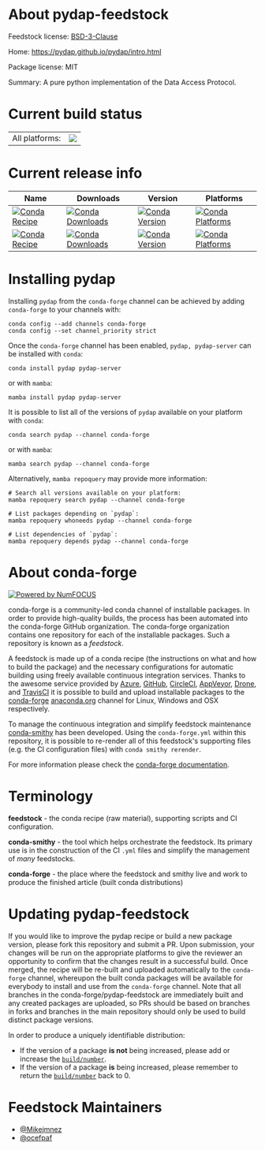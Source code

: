 About pydap-feedstock
=====================

Feedstock license: [BSD-3-Clause](https://github.com/conda-forge/pydap-feedstock/blob/main/LICENSE.txt)

Home: https://pydap.github.io/pydap/intro.html

Package license: MIT

Summary: A pure python implementation of the Data Access Protocol.

Current build status
====================


<table><tr><td>All platforms:</td>
    <td>
      <a href="https://dev.azure.com/conda-forge/feedstock-builds/_build/latest?definitionId=855&branchName=main">
        <img src="https://dev.azure.com/conda-forge/feedstock-builds/_apis/build/status/pydap-feedstock?branchName=main">
      </a>
    </td>
  </tr>
</table>

Current release info
====================

| Name | Downloads | Version | Platforms |
| --- | --- | --- | --- |
| [![Conda Recipe](https://img.shields.io/badge/recipe-pydap-green.svg)](https://anaconda.org/conda-forge/pydap) | [![Conda Downloads](https://img.shields.io/conda/dn/conda-forge/pydap.svg)](https://anaconda.org/conda-forge/pydap) | [![Conda Version](https://img.shields.io/conda/vn/conda-forge/pydap.svg)](https://anaconda.org/conda-forge/pydap) | [![Conda Platforms](https://img.shields.io/conda/pn/conda-forge/pydap.svg)](https://anaconda.org/conda-forge/pydap) |
| [![Conda Recipe](https://img.shields.io/badge/recipe-pydap--server-green.svg)](https://anaconda.org/conda-forge/pydap-server) | [![Conda Downloads](https://img.shields.io/conda/dn/conda-forge/pydap-server.svg)](https://anaconda.org/conda-forge/pydap-server) | [![Conda Version](https://img.shields.io/conda/vn/conda-forge/pydap-server.svg)](https://anaconda.org/conda-forge/pydap-server) | [![Conda Platforms](https://img.shields.io/conda/pn/conda-forge/pydap-server.svg)](https://anaconda.org/conda-forge/pydap-server) |

Installing pydap
================

Installing `pydap` from the `conda-forge` channel can be achieved by adding `conda-forge` to your channels with:

```
conda config --add channels conda-forge
conda config --set channel_priority strict
```

Once the `conda-forge` channel has been enabled, `pydap, pydap-server` can be installed with `conda`:

```
conda install pydap pydap-server
```

or with `mamba`:

```
mamba install pydap pydap-server
```

It is possible to list all of the versions of `pydap` available on your platform with `conda`:

```
conda search pydap --channel conda-forge
```

or with `mamba`:

```
mamba search pydap --channel conda-forge
```

Alternatively, `mamba repoquery` may provide more information:

```
# Search all versions available on your platform:
mamba repoquery search pydap --channel conda-forge

# List packages depending on `pydap`:
mamba repoquery whoneeds pydap --channel conda-forge

# List dependencies of `pydap`:
mamba repoquery depends pydap --channel conda-forge
```


About conda-forge
=================

[![Powered by
NumFOCUS](https://img.shields.io/badge/powered%20by-NumFOCUS-orange.svg?style=flat&colorA=E1523D&colorB=007D8A)](https://numfocus.org)

conda-forge is a community-led conda channel of installable packages.
In order to provide high-quality builds, the process has been automated into the
conda-forge GitHub organization. The conda-forge organization contains one repository
for each of the installable packages. Such a repository is known as a *feedstock*.

A feedstock is made up of a conda recipe (the instructions on what and how to build
the package) and the necessary configurations for automatic building using freely
available continuous integration services. Thanks to the awesome service provided by
[Azure](https://azure.microsoft.com/en-us/services/devops/), [GitHub](https://github.com/),
[CircleCI](https://circleci.com/), [AppVeyor](https://www.appveyor.com/),
[Drone](https://cloud.drone.io/welcome), and [TravisCI](https://travis-ci.com/)
it is possible to build and upload installable packages to the
[conda-forge](https://anaconda.org/conda-forge) [anaconda.org](https://anaconda.org/)
channel for Linux, Windows and OSX respectively.

To manage the continuous integration and simplify feedstock maintenance
[conda-smithy](https://github.com/conda-forge/conda-smithy) has been developed.
Using the ``conda-forge.yml`` within this repository, it is possible to re-render all of
this feedstock's supporting files (e.g. the CI configuration files) with ``conda smithy rerender``.

For more information please check the [conda-forge documentation](https://conda-forge.org/docs/).

Terminology
===========

**feedstock** - the conda recipe (raw material), supporting scripts and CI configuration.

**conda-smithy** - the tool which helps orchestrate the feedstock.
                   Its primary use is in the construction of the CI ``.yml`` files
                   and simplify the management of *many* feedstocks.

**conda-forge** - the place where the feedstock and smithy live and work to
                  produce the finished article (built conda distributions)


Updating pydap-feedstock
========================

If you would like to improve the pydap recipe or build a new
package version, please fork this repository and submit a PR. Upon submission,
your changes will be run on the appropriate platforms to give the reviewer an
opportunity to confirm that the changes result in a successful build. Once
merged, the recipe will be re-built and uploaded automatically to the
`conda-forge` channel, whereupon the built conda packages will be available for
everybody to install and use from the `conda-forge` channel.
Note that all branches in the conda-forge/pydap-feedstock are
immediately built and any created packages are uploaded, so PRs should be based
on branches in forks and branches in the main repository should only be used to
build distinct package versions.

In order to produce a uniquely identifiable distribution:
 * If the version of a package **is not** being increased, please add or increase
   the [``build/number``](https://docs.conda.io/projects/conda-build/en/latest/resources/define-metadata.html#build-number-and-string).
 * If the version of a package **is** being increased, please remember to return
   the [``build/number``](https://docs.conda.io/projects/conda-build/en/latest/resources/define-metadata.html#build-number-and-string)
   back to 0.

Feedstock Maintainers
=====================

* [@Mikejmnez](https://github.com/Mikejmnez/)
* [@ocefpaf](https://github.com/ocefpaf/)

